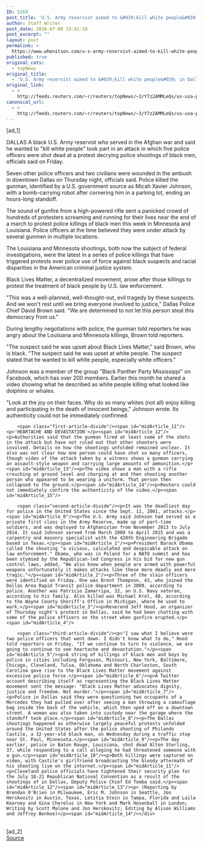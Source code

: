 ```yaml
---
ID: 5268
post_title: 'U.S. Army reservist aimed to &#039;kill white people&#039; in Dallas police ambush'
author: Staff Writer
post_date: 2016-07-08 19:41:10
post_excerpt: ""
layout: post
permalink: >
  https://www.whenitson.com/u-s-army-reservist-aimed-to-kill-white-people-in-dallas-police-ambush/
published: true
original_cats:
  - topNews
original_title:
  - 'U.S. Army reservist aimed to &#039;kill white people&#039; in Dallas police ambush'
original_link:
  - >
    http://feeds.reuters.com/~r/reuters/topNews/~3/Y7z2AMMLeQs/us-usa-police-idUSKCN0ZN0MF
canonical_url:
  - >
    http://feeds.reuters.com/~r/reuters/topNews/~3/Y7z2AMMLeQs/us-usa-police-idUSKCN0ZN0MF
---
```

 [ad_1]
<br><div id="articleText">
<span id="midArticle_start"/>

<span id="midArticle_0"/><span class="focusParagraph" readability="5"><p><span class="articleLocation">DALLAS</span> A black U.S. Army reservist who served in the Afghan war and said he wanted to "kill white people" took part in an attack in which five police officers were shot dead at a protest decrying police shootings of black men, officials said on Friday.</p></span><span id="midArticle_1"/><p>Seven other police officers and two civilians were wounded in the ambush in downtown Dallas on Thursday night, officials said. Police killed the gunman, identified by a U.S. government source as Micah Xavier Johnson, with a bomb-carrying robot after cornering him in a parking lot, ending an hours-long standoff.</p><span id="midArticle_2"/><p>The sound of gunfire from a high-powered rifle sent a panicked crowd of hundreds of protesters screaming and running for their lives near the end of a march to protest police killings of black men this week in Minnesota and Louisiana. Police officers at the time believed they were under attack by several gunmen in multiple locations.</p><span id="midArticle_3"/><p>The Louisiana and Minnesota shootings, both now the subject of federal investigations, were the latest in a series of police killings that have triggered protests over police use of force against black suspects and racial disparities in the American criminal justice system.</p><span id="midArticle_4"/><p>Black Lives Matter, a decentralized movement, arose after those killings to protest the treatment of black people by U.S. law enforcement.</p><span id="midArticle_5"/><p>"This was a well-planned, well-thought-out, evil tragedy by these suspects. And we won't rest until we bring everyone involved to justice," Dallas Police Chief David Brown said. "We are determined to not let this person steal this democracy from us."</p><span id="midArticle_6"/><p>During lengthy negotiations with police, the gunman told reporters he was angry about the Louisiana and Minnesota killings, Brown told reporters.</p><span id="midArticle_7"/><p>"The suspect said he was upset about Black Lives Matter," said Brown, who is black. "The suspect said he was upset at white people. The suspect stated that he wanted to kill white people, especially white officers."</p><span id="midArticle_8"/><p>Johnson was a member of the group "Black Panther Party Mississippi" on Facebook, which has over 200 members. Earlier this month he shared a video showing what he described as white people killing what looked like dolphins or whales. </p><span id="midArticle_9"/><p>"Look at the joy on their faces. Why do so many whites (not all) enjoy killing and participating in the death of innocent beings," Johnson wrote. Its authenticity could not be immediately confirmed. </p><span id="midArticle_10"/>
        
        <span class="first-article-divide"/><span id="midArticle_11"/><p>'HEARTACHE AND DEVASTATION'</p><span id="midArticle_12"/><p>Authorities said that the gunman fired at least some of the shots in the attack but have not ruled out that other shooters were involved. Details on how the shootings unfolded remained unclear. It also was not clear how one person could have shot so many officers, though video of the attack taken by a witness shows a gunman carrying an assault-style weapon and carrying large amounts of ammunition.</p><span id="midArticle_13"/><p>The video shows a man with a rifle crouching at ground level and charging at and then shooting another person who appeared to be wearing a uniform. That person then collapsed to the ground.</p><span id="midArticle_14"/><p>Reuters could not immediately confirm the authenticity of the video.</p><span id="midArticle_15"/>
        
        <span class="second-article-divide"/><p>It was the deadliest day for police in the United States since the Sept. 11, 2001, attacks.</p><span id="midArticle_0"/><p>The U.S. Army said Johnson had served as a private first class in the Army Reserve, made up of part-time soldiers, and was deployed to Afghanistan from November 2013 to July 2014. It said Johnson served from March 2009 to April 2015 and was a carpentry and masonry specialist with the 420th Engineering Brigade based in Texas.</p><span id="midArticle_1"/><p>President Barack Obama called the shooting "a vicious, calculated and despicable attack on law enforcement." Obama, who was in Poland for a NATO summit and has been stymied by the Republican-led Congress in his bid for new gun control laws, added, "We also know when people are armed with powerful weapons unfortunately it makes attacks like these more deadly and more tragic."</p><span id="midArticle_2"/><p>Three of the slain officers were identified on Friday. One was Brent Thompson, 43, who joined the Dallas Area Rapid Transit police department in 2009, according to police. Another was Patricio Zamarripa, 32, an U.S. Navy veteran, according to his family. Also killed was Michael Krol, 40, according to the Wayne County Sheriff's Office in Michigan, where he used to work.</p><span id="midArticle_3"/><p>Reverend Jeff Hood, an organizer of Thursday night's protest in Dallas, said he had been chatting with some of the police officers on the street when gunfire erupted.</p><span id="midArticle_4"/>
        
        <span class="third-article-divide"/><p>"I saw what I believe were two police officers that went down. I didn't know what to do," Hood told reporters on Friday. "If we continue to turn to violence, we are going to continue to see heartache and devastation."</p><span id="midArticle_5"/><p>A string of killings of black men and boys by police in cities including Ferguson, Missouri, New York, Baltimore, Chicago, Cleveland, Tulsa, Oklahoma and North Charleston, South Carolina gave rise to the Black Lives Matter movement against excessive police force.</p><span id="midArticle_6"/><p>A Twitter account describing itself as representing the Black Lives Matter movement sent the message: "Black Lives Matter advocates dignity, justice and freedom. Not murder."</p><span id="midArticle_7"/><p>Police in Dallas said they were questioning two occupants of a Mercedes they had pulled over after seeing a man throwing a camouflage bag inside the back of the vehicle, which then sped off on a downtown street. A woman was also taken into custody near the garage where the standoff took place.</p><span id="midArticle_8"/><p>The Dallas shootings happened as otherwise largely peaceful protests unfolded around the United States after the police shooting of Philando Castile, a 32-year-old black man, on Wednesday during a traffic stop near St. Paul, Minnesota.</p><span id="midArticle_9"/><p>The day earlier, police in Baton Rouge, Louisiana, shot dead Alton Sterling, 37, while responding to a call alleging he had threatened someone with a gun.</p><span id="midArticle_10"/><p>Both killings were captured on video, with Castile's girlfriend broadcasting the bloody aftermath of his shooting live on the internet.</p><span id="midArticle_11"/><p>Cleveland police officials have tightened their security plan for the July 18-21 Republican National Convention as a result of the shootings of in Dallas, Deputy Police Chief Ed Tomba said.</p><span id="midArticle_12"/><span id="midArticle_13"/><p> (Reporting by Brendan O'Brien in Milwaukee, Eric M. Johnson in Seattle, Jon Herskovitz in Austin, Texas, Letitia Stein in Tampa, Florida and Laila Kearney and Gina Cherelus in New York and Mark Hosenball in London; Writing by Scott Malone and Jon Herskovitz; Editing by Alison Williams and Jeffrey Benkoe)</p><span id="midArticle_14"/></div>
<br>[ad_2]
<br><a href="http://feeds.reuters.com/~r/reuters/topNews/~3/Y7z2AMMLeQs/us-usa-police-idUSKCN0ZN0MF">Source </a>